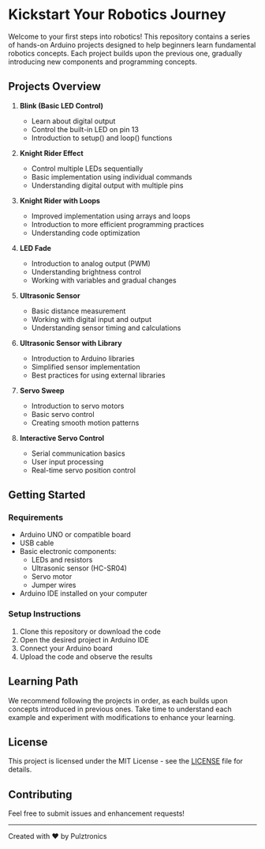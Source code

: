 # Kickstart Your Robotics Journey

Welcome to your first steps into robotics! This repository contains a series of hands-on Arduino projects designed to help beginners learn fundamental robotics concepts. Each project builds upon the previous one, gradually introducing new components and programming concepts.

## Projects Overview

1. **Blink (Basic LED Control)**
   - Learn about digital output
   - Control the built-in LED on pin 13
   - Introduction to setup() and loop() functions

2. **Knight Rider Effect**
   - Control multiple LEDs sequentially
   - Basic implementation using individual commands
   - Understanding digital output with multiple pins

3. **Knight Rider with Loops**
   - Improved implementation using arrays and loops
   - Introduction to more efficient programming practices
   - Understanding code optimization

4. **LED Fade**
   - Introduction to analog output (PWM)
   - Understanding brightness control
   - Working with variables and gradual changes

5. **Ultrasonic Sensor**
   - Basic distance measurement
   - Working with digital input and output
   - Understanding sensor timing and calculations

6. **Ultrasonic Sensor with Library**
   - Introduction to Arduino libraries
   - Simplified sensor implementation
   - Best practices for using external libraries

7. **Servo Sweep**
   - Introduction to servo motors
   - Basic servo control
   - Creating smooth motion patterns

8. **Interactive Servo Control**
   - Serial communication basics
   - User input processing
   - Real-time servo position control

## Getting Started

### Requirements
- Arduino UNO or compatible board
- USB cable
- Basic electronic components:
  - LEDs and resistors
  - Ultrasonic sensor (HC-SR04)
  - Servo motor
  - Jumper wires
- Arduino IDE installed on your computer

### Setup Instructions
1. Clone this repository or download the code
2. Open the desired project in Arduino IDE
3. Connect your Arduino board
4. Upload the code and observe the results

## Learning Path
We recommend following the projects in order, as each builds upon concepts introduced in previous ones. Take time to understand each example and experiment with modifications to enhance your learning.

## License
This project is licensed under the MIT License - see the [LICENSE](LICENSE) file for details.

## Contributing
Feel free to submit issues and enhancement requests!

---
Created with ❤️ by Pulztronics